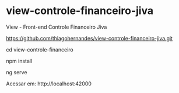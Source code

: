 # view-controle-financeiro-jiva
View - Front-end Controle Financeiro Jiva

https://github.com/thiagohernandes/view-controle-financeiro-jiva.git

cd view-controle-financeiro

npm install

ng serve

Acessar em: http://localhost:42000
